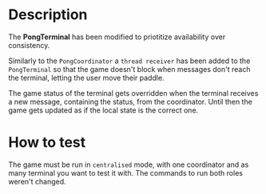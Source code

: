 # Description

The **PongTerminal** has been modified to priotitize availability over consistency.

Similarly to the `PongCoordinator` a `thread receiver` has been added to the `PongTerminal` so that the game doesn't block when messages don't reach the terminal, letting the user move their paddle.

The game status of the terminal gets overridden when the terminal receives a new message, containing the status, from the coordinator. Until then the game gets updated as if the local state is the correct one.

# How to test 

The game must be run in `centralised` mode, with one coordinator and as many terminal you want to test it with.
The commands to run both roles weren't changed.
